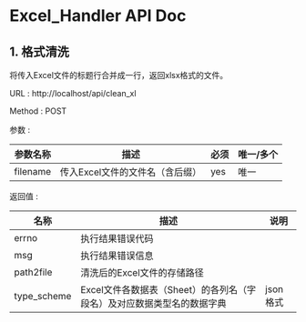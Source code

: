 # Excel_Handler API Doc

## 1. 格式清洗

将传入Excel文件的标题行合并成一行，返回xlsx格式的文件。  

URL : http://localhost/api/clean_xl

Method : POST  

参数 :  

| 参数名称     | 描述                 | 必须   | 唯一/多个 |
| -------- | ------------------ | ---- | ----- |
| filename | 传入Excel文件的文件名（含后缀） | yes  | 唯一    |

返回值 :

| 名称          | 描述                                       | 说明     |
| ----------- | ---------------------------------------- | ------ |
| errno       | 执行结果错误代码                                 |        |
| msg         | 执行结果错误信息                                 |        |
| path2file   | 清洗后的Excel文件的存储路径                         |        |
| type_scheme | Excel文件各数据表（Sheet）的各列名（字段名）及对应数据类型名的数据字典 | json格式 |



